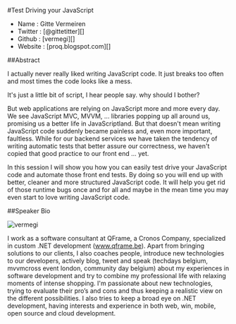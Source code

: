 #Test Driving your JavaScript

* Name      : Gitte Vermeiren
* Twitter   : [@gittetitter][]
* Github    : [vermegi][]
* Website   : [proq.blogspot.com][]

##Abstract

I actually never really liked writing JavaScript code. It just breaks too often and most times the code looks like a mess. 

It's just a little bit of script, I hear people say. why should I bother? 

But web applications are relying on JavaScript more and more every day. We see JavaScript MVC, MVVM, ... libraries popping up all around us, promising us a better life in JavaScriptland. But that doesn't mean writing JavaScript code suddenly became painless and, even more important, faultless. While for our backend services we have taken the tendency of writing automatic tests that better assure our correctness, we haven't copied that good practice to our front end ... yet. 

In this session I will show you how you can easily test drive your JavaScript code and automate those front end tests. By doing so you will end up with better, cleaner and more structured JavaScript code. It will help you get rid of those runtime bugs once and for all and maybe in the mean time you may even start to love writing JavaScript code. 


##Speaker Bio

![vermegi](https://raw.github.com/cascadiajs/2013.cascadiajs.com/master/images/vermegi.png)

I work as a software consultant at QFrame, a Cronos Company, specialized in custom .NET development (www.qframe.be). Apart from bringing solutions to our clients, I also coaches people, introduce new technologies to our developers, actively blog, tweet and speak (techdays belgium, mvvmcross event london, community day belgium) about my experiences in software development and try to combine my professional life with relaxing moments of intense shopping. I'm passionate about new technologies, trying to evaluate their pro’s and cons and thus keeping a realistic view on the different possibilities. I also tries to keep a broad eye on .NET development, having interests and experience in both web, win, mobile, open source and cloud development. 

[@janedoe]:http://twitter.com/gittetitter
[janedoe]:http://github.com/vermegi
[jane.doe.com]:http://proq.blogspot.com

